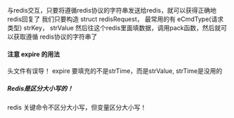 与redis交互，只要将遵循redis协议的字符串发送给redis，就可以获得正确地redis回复了
我们只要构造 struct redisRequest，
最常用的有 eCmdType(请求类型) strKey， strValue
然后往这个redis里面填数据，调用pack函数，然后就可以获取遵循 redis协议的字符串了

#### 注意 expire 的用法
头文件有误导！ expire 要填充的不是strTime，而是strValue, strTime是没用的

##### Redis是区分大小写的！
redis 关键命令不区分大小写，但变量区分大小写！